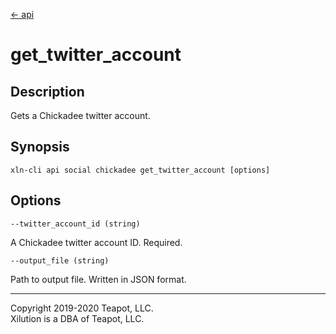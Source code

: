[<- api](../../../api/index.md)

# get_twitter_account

## Description

Gets a Chickadee twitter account.

## Synopsis

```
xln-cli api social chickadee get_twitter_account [options]
```

## Options

`--twitter_account_id (string)`

A Chickadee twitter account ID. Required.

`--output_file (string)`

Path to output file. Written in JSON format.

---
Copyright 2019-2020 Teapot, LLC.  
Xilution is a DBA of Teapot, LLC.
